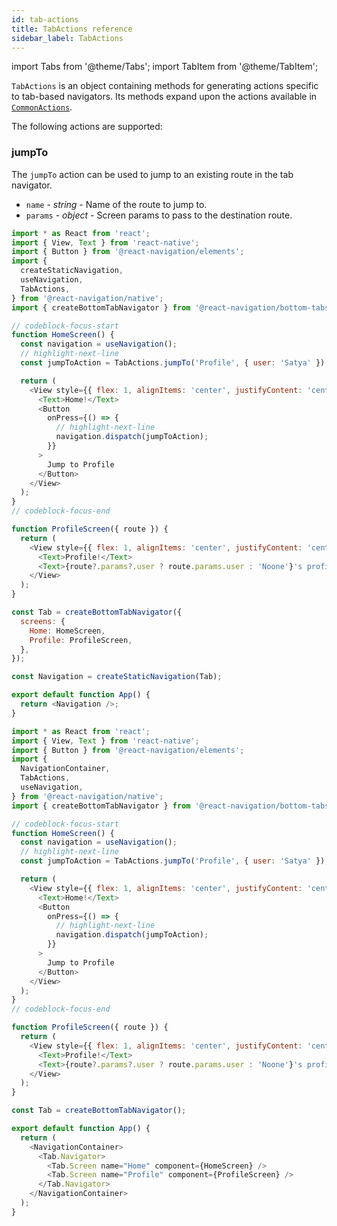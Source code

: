 ```yaml
---
id: tab-actions
title: TabActions reference
sidebar_label: TabActions
---
```


import Tabs from '@theme/Tabs';
import TabItem from '@theme/TabItem';

`TabActions` is an object containing methods for generating actions specific to tab-based navigators. Its methods expand upon the actions available in [`CommonActions`](navigation-actions.md).

The following actions are supported:

### jumpTo

The `jumpTo` action can be used to jump to an existing route in the tab navigator.

- `name` - _string_ - Name of the route to jump to.
- `params` - _object_ - Screen params to pass to the destination route.

<Tabs groupId="config" queryString="config">
<TabItem value="static" label="Static" default>

```js name="Tab Actions - jumpTo" snack version=7
import * as React from 'react';
import { View, Text } from 'react-native';
import { Button } from '@react-navigation/elements';
import {
  createStaticNavigation,
  useNavigation,
  TabActions,
} from '@react-navigation/native';
import { createBottomTabNavigator } from '@react-navigation/bottom-tabs';

// codeblock-focus-start
function HomeScreen() {
  const navigation = useNavigation();
  // highlight-next-line
  const jumpToAction = TabActions.jumpTo('Profile', { user: 'Satya' });

  return (
    <View style={{ flex: 1, alignItems: 'center', justifyContent: 'center' }}>
      <Text>Home!</Text>
      <Button
        onPress={() => {
          // highlight-next-line
          navigation.dispatch(jumpToAction);
        }}
      >
        Jump to Profile
      </Button>
    </View>
  );
}
// codeblock-focus-end

function ProfileScreen({ route }) {
  return (
    <View style={{ flex: 1, alignItems: 'center', justifyContent: 'center' }}>
      <Text>Profile!</Text>
      <Text>{route?.params?.user ? route.params.user : 'Noone'}'s profile</Text>
    </View>
  );
}

const Tab = createBottomTabNavigator({
  screens: {
    Home: HomeScreen,
    Profile: ProfileScreen,
  },
});

const Navigation = createStaticNavigation(Tab);

export default function App() {
  return <Navigation />;
}
```

</TabItem>
<TabItem value="dynamic" label="Dynamic">

```js name="Tab Actions - jumpTo" snack version=7
import * as React from 'react';
import { View, Text } from 'react-native';
import { Button } from '@react-navigation/elements';
import {
  NavigationContainer,
  TabActions,
  useNavigation,
} from '@react-navigation/native';
import { createBottomTabNavigator } from '@react-navigation/bottom-tabs';

// codeblock-focus-start
function HomeScreen() {
  const navigation = useNavigation();
  // highlight-next-line
  const jumpToAction = TabActions.jumpTo('Profile', { user: 'Satya' });

  return (
    <View style={{ flex: 1, alignItems: 'center', justifyContent: 'center' }}>
      <Text>Home!</Text>
      <Button
        onPress={() => {
          // highlight-next-line
          navigation.dispatch(jumpToAction);
        }}
      >
        Jump to Profile
      </Button>
    </View>
  );
}
// codeblock-focus-end

function ProfileScreen({ route }) {
  return (
    <View style={{ flex: 1, alignItems: 'center', justifyContent: 'center' }}>
      <Text>Profile!</Text>
      <Text>{route?.params?.user ? route.params.user : 'Noone'}'s profile</Text>
    </View>
  );
}

const Tab = createBottomTabNavigator();

export default function App() {
  return (
    <NavigationContainer>
      <Tab.Navigator>
        <Tab.Screen name="Home" component={HomeScreen} />
        <Tab.Screen name="Profile" component={ProfileScreen} />
      </Tab.Navigator>
    </NavigationContainer>
  );
}
```

</TabItem>
</Tabs>
